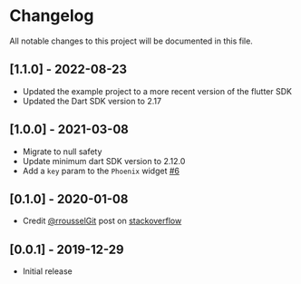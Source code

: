 # Changelog
All notable changes to this project will be documented in this file.

## [1.1.0] - 2022-08-23
- Updated the example project to a more recent version of the flutter SDK
- Updated the Dart SDK version to 2.17

## [1.0.0] - 2021-03-08
- Migrate to null safety
- Update minimum dart SDK version to 2.12.0
- Add a `key` param to the `Phoenix` widget [#6](https://github.com/mobiten/flutter_phoenix/issues/6)

## [0.1.0] - 2020-01-08
- Credit [@rrousselGit](https://github.com/rrousselGit) post on [stackoverflow](https://stackoverflow.com/questions/50115311/flutter-how-to-force-an-application-restart-in-production-mode)

## [0.0.1] - 2019-12-29
- Initial release
